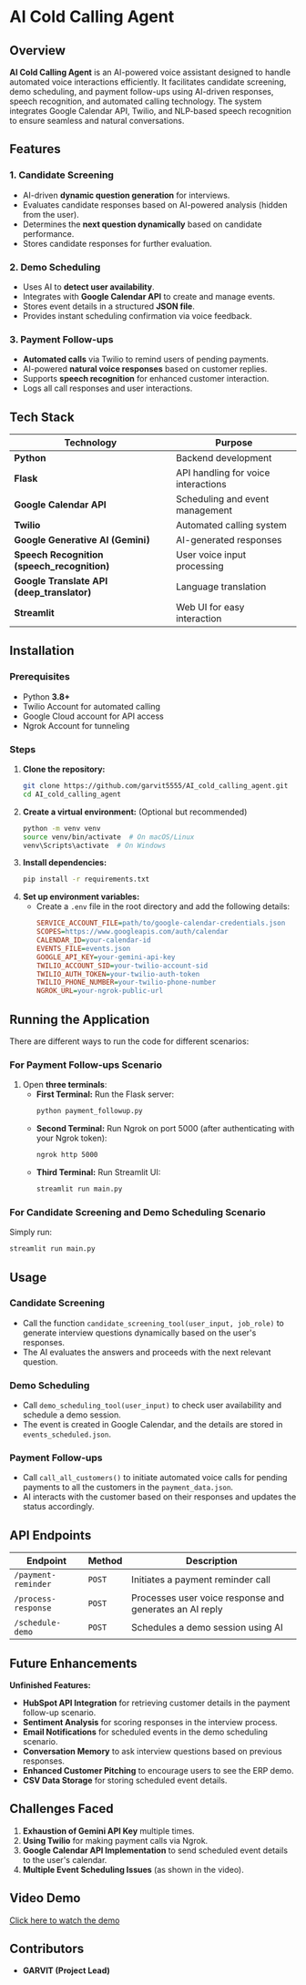 # AI Cold Calling Agent

## Overview

**AI Cold Calling Agent** is an AI-powered voice assistant designed to handle automated voice interactions efficiently. It facilitates candidate screening, demo scheduling, and payment follow-ups using AI-driven responses, speech recognition, and automated calling technology. The system integrates Google Calendar API, Twilio, and NLP-based speech recognition to ensure seamless and natural conversations.

## Features

### 1. Candidate Screening
- AI-driven **dynamic question generation** for interviews.
- Evaluates candidate responses based on AI-powered analysis (hidden from the user).
- Determines the **next question dynamically** based on candidate performance.
- Stores candidate responses for further evaluation.

### 2. Demo Scheduling
- Uses AI to **detect user availability**.
- Integrates with **Google Calendar API** to create and manage events.
- Stores event details in a structured **JSON file**.
- Provides instant scheduling confirmation via voice feedback.

### 3. Payment Follow-ups
- **Automated calls** via Twilio to remind users of pending payments.
- AI-powered **natural voice responses** based on customer replies.
- Supports **speech recognition** for enhanced customer interaction.
- Logs all call responses and user interactions.

## Tech Stack

| Technology           | Purpose                        |
|---------------------|--------------------------------|
| **Python**          | Backend development            |
| **Flask**           | API handling for voice interactions |
| **Google Calendar API** | Scheduling and event management |
| **Twilio**          | Automated calling system      |
| **Google Generative AI (Gemini)** | AI-generated responses |
| **Speech Recognition (speech_recognition)** | User voice input processing |
| **Google Translate API (deep_translator)** | Language translation |
| **Streamlit**       | Web UI for easy interaction  |

## Installation

### Prerequisites
- Python **3.8+**
- Twilio Account for automated calling
- Google Cloud account for API access
- Ngrok Account for tunneling

### Steps
1. **Clone the repository:**
   ```bash
   git clone https://github.com/garvit5555/AI_cold_calling_agent.git
   cd AI_cold_calling_agent
   ```
2. **Create a virtual environment:** (Optional but recommended)
   ```bash
   python -m venv venv
   source venv/bin/activate  # On macOS/Linux
   venv\Scripts\activate  # On Windows
   ```
3. **Install dependencies:**
   ```bash
   pip install -r requirements.txt
   ```
4. **Set up environment variables:**
   - Create a `.env` file in the root directory and add the following details:
     ```ini
     SERVICE_ACCOUNT_FILE=path/to/google-calendar-credentials.json
     SCOPES=https://www.googleapis.com/auth/calendar
     CALENDAR_ID=your-calendar-id
     EVENTS_FILE=events.json
     GOOGLE_API_KEY=your-gemini-api-key
     TWILIO_ACCOUNT_SID=your-twilio-account-sid
     TWILIO_AUTH_TOKEN=your-twilio-auth-token
     TWILIO_PHONE_NUMBER=your-twilio-phone-number
     NGROK_URL=your-ngrok-public-url
     ```

## Running the Application

There are different ways to run the code for different scenarios:

### **For Payment Follow-ups Scenario**
1. Open **three terminals**:
   - **First Terminal:** Run the Flask server:
     ```bash
     python payment_followup.py
     ```
   - **Second Terminal:** Run Ngrok on port 5000 (after authenticating with your Ngrok token):
     ```bash
     ngrok http 5000
     ```
   - **Third Terminal:** Run Streamlit UI:
     ```bash
     streamlit run main.py
     ```

### **For Candidate Screening and Demo Scheduling Scenario**
Simply run:
   ```bash
   streamlit run main.py
   ```

## Usage

### Candidate Screening
- Call the function `candidate_screening_tool(user_input, job_role)` to generate interview questions dynamically based on the user's responses.
- The AI evaluates the answers and proceeds with the next relevant question.

### Demo Scheduling
- Call `demo_scheduling_tool(user_input)` to check user availability and schedule a demo session.
- The event is created in Google Calendar, and the details are stored in `events_scheduled.json`.

### Payment Follow-ups
- Call `call_all_customers()` to initiate automated voice calls for pending payments to all the customers in the `payment_data.json`.
- AI interacts with the customer based on their responses and updates the status accordingly.

## API Endpoints

| Endpoint             | Method | Description                          |
|----------------------|--------|--------------------------------------|
| `/payment-reminder`  | `POST` | Initiates a payment reminder call   |
| `/process-response`  | `POST` | Processes user voice response and generates an AI reply |
| `/schedule-demo`     | `POST` | Schedules a demo session using AI  |

## Future Enhancements
**Unfinished Features:**

- **HubSpot API Integration** for retrieving customer details in the payment follow-up scenario.
- **Sentiment Analysis** for scoring responses in the interview process.
- **Email Notifications** for scheduled events in the demo scheduling scenario.
- **Conversation Memory** to ask interview questions based on previous responses.
- **Enhanced Customer Pitching** to encourage users to see the ERP demo.
- **CSV Data Storage** for storing scheduled event details.

## Challenges Faced

1. **Exhaustion of Gemini API Key** multiple times.
2. **Using Twilio** for making payment calls via Ngrok.
3. **Google Calendar API Implementation** to send scheduled event details to the user's calendar.
4. **Multiple Event Scheduling Issues** (as shown in the video).

## Video Demo
[Click here to watch the demo](https://drive.google.com/file/d/1LQSnOGbST5nspe6180t7rkQKB-TmpX5h/view?usp=sharing)

## Contributors
- **GARVIT (Project Lead)**
